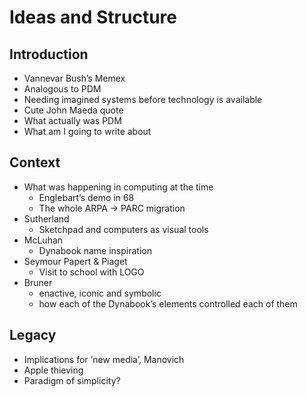 ﻿# Ideas and Structure

## Introduction
- Vannevar Bush’s Memex
- Analogous to PDM
- Needing imagined systems before technology is available
- Cute John Maeda quote
- What actually was PDM
- What am I going to write about

## Context
- What was happening in computing at the time
	- Englebart’s demo in 68
	- The whole ARPA -> PARC migration
- Sutherland
	- Sketchpad and computers as visual tools
- McLuhan
	- Dynabook name inspiration
- Seymour Papert & Piaget
	- Visit to school with LOGO
- Bruner
	- enactive, iconic and symbolic
	- how each of the Dynabook’s elements controlled each of them

## Legacy
- Implications for ‘new media’, Manovich
- Apple thieving
- Paradigm of simplicity?
